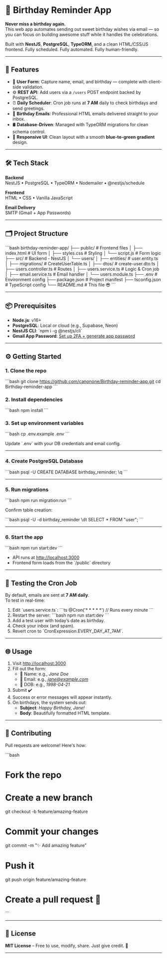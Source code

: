 # 🎉 Birthday Reminder App

**Never miss a birthday again.**  
This web app automates sending out sweet birthday wishes via email — so you can focus on building awesome stuff while it handles the celebrations.

Built with **NestJS**, **PostgreSQL**, **TypeORM**, and a clean HTML/CSS/JS frontend. Fully scheduled. Fully automated. Fully human-friendly.

---

## 🚀 Features

- 🧾 **User Form**: Capture name, email, and birthday — complete with client-side validation.
- ⚙️ **REST API**: Add users via a `/users` POST endpoint backed by PostgreSQL.
- ⏰ **Daily Scheduler**: Cron job runs at **7 AM** daily to check birthdays and send greetings.
- 💌 **Birthday Emails**: Professional HTML emails delivered straight to your inbox.
- 🛢️ **Database-Driven**: Managed with TypeORM migrations for clean schema control.
- 📱 **Responsive UI**: Clean layout with a smooth **blue-to-green gradient** design.

---

## 🛠 Tech Stack

**Backend**  
NestJS • PostgreSQL • TypeORM • Nodemailer • @nestjs/schedule

**Frontend**  
HTML • CSS • Vanilla JavaScript

**Email Delivery**  
SMTP (Gmail + App Passwords)

---

## 🗂 Project Structure

\`\`\`bash
birthday-reminder-app/
├── public/              # Frontend files
│   ├── index.html       # UI form
│   ├── styles.css       # Styling
│   └── script.js        # Form logic
├── src/                 # Backend - NestJS
│   └── users/
│       ├── entities/            # user.entity.ts
│       ├── migrations/          # CreateUserTable.ts
│       ├── dtos/                # create-user.dto.ts
│       ├── users.controller.ts  # Routes
│       ├── users.service.ts     # Logic & Cron job
│       ├── email.service.ts     # Email handler
│       └── users.module.ts
├── .env                # Environment config
├── package.json        # Project manifest
├── tsconfig.json       # TypeScript config
└── README.md           # This file 😎
\`\`\`

---

## 📦 Prerequisites

- **Node.js**: v16+
- **PostgreSQL**: Local or cloud (e.g., Supabase, Neon)
- **NestJS CLI**: \`npm i -g @nestjs/cli\`
- **Gmail App Password**: [Set up 2FA + generate app password](https://myaccount.google.com/apppasswords)

---

## ⚙️ Getting Started

### 1. Clone the repo

\`\`\`bash
git clone https://github.com/canonone/Birthday-reminder-app.git
cd Birthday-reminder-app
\`\`\`

### 2. Install dependencies

\`\`\`bash
npm install
\`\`\`

### 3. Set up environment variables

\`\`\`bash
cp .env.example .env
\`\`\`

Update \`.env\` with your DB credentials and email config.

---

### 4. Create PostgreSQL Database

\`\`\`bash
psql -U <your-username>
CREATE DATABASE birthday_reminder;
\q
\`\`\`

---

### 5. Run migrations

\`\`\`bash
npm run migration:run
\`\`\`

Confirm table creation:

\`\`\`bash
psql -U <your-username> -d birthday_reminder
\dt
SELECT * FROM "user";
\`\`\`

---

### 6. Start the app

\`\`\`bash
npm run start:dev
\`\`\`

- API runs at [http://localhost:3000](http://localhost:3000)
- Frontend form loads from the \`/public\` directory

---

## 🧪 Testing the Cron Job

By default, emails are sent at **7 AM daily**.  
To test in real-time:

1. Edit \`users.service.ts\`:
   \`\`\`ts
   @Cron('* * * * *') // Runs every minute
   \`\`\`
2. Restart the server:
   \`\`\`bash
   npm run start:dev
   \`\`\`
3. Add a test user with today’s date as birthday.
4. Check your inbox (and spam).
5. Revert cron to \`CronExpression.EVERY_DAY_AT_7AM\`.

---

## 🌐 Usage

1. Visit [http://localhost:3000](http://localhost:3000)
2. Fill out the form:
   - 🧑 Name: e.g., *Jane Doe*
   - 📧 Email: e.g., *jane@example.com*
   - 🎂 DOB: e.g., *1998-04-21*
3. Submit ✔️
4. Success or error messages will appear instantly.
5. On birthdays, the system sends out:
   - **Subject**: *Happy Birthday, Jane!*
   - **Body**: Beautifully formatted HTML template.

---

## 🤝 Contributing

Pull requests are welcome! Here's how:

\`\`\`bash
# Fork the repo
# Create a new branch
git checkout -b feature/amazing-feature

# Commit your changes
git commit -m "✨ Add amazing feature"

# Push it
git push origin feature/amazing-feature

# Create a pull request 🚀
\`\`\`

---

## 📄 License

**MIT License** – Free to use, modify, share. Just give credit. 🙌

---
